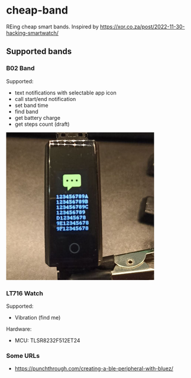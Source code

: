 # cheap-band

REing cheap smart bands. Inspired by https://xor.co.za/post/2022-11-30-hacking-smartwatch/

## Supported bands

### B02 Band

Supported:

* text notifications with selectable app icon
* call start/end notification
* set band time
* find band
* get battery charge
* get steps count (draft)

!["B02 band"](img/b02.jpeg "B02 band")


### LT716 Watch

Supported:

* Vibration (find me)

Hardware:

* MCU: TLSR8232F512ET24

### Some URLs

* https://punchthrough.com/creating-a-ble-peripheral-with-bluez/
